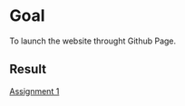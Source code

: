 # Goal

To launch the website throught Github Page.

## Result

[Assignment 1](https://terrychengtw.github.io/remote-assignments/Week-1/Assignment-1/)

